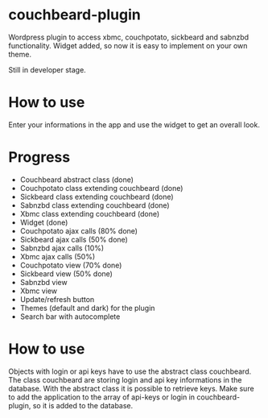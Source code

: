 couchbeard-plugin
=================
Wordpress plugin to access xbmc, couchpotato, sickbeard and sabnzbd functionality.
Widget added, so now it is easy to implement on your own theme.

Still in developer stage.

How to use
==========
Enter your informations in the app and use the widget to get an overall look.

Progress
========
 - Couchbeard abstract class (done)
 - Couchpotato class extending couchbeard (done)
 - Sickbeard class extending couchbeard (done)
 - Sabnzbd class extending couchbeard (done)
 - Xbmc class extending couchbeard (done)
 - Widget (done)
 - Couchpotato ajax calls (80% done)
 - Sickbeard ajax calls (50% done)
 - Sabnzbd ajax calls (10%)
 - Xbmc ajax calls (50%)
 - Couchpotato view (70% done)
 - Sickbeard view (50% done)
 - Sabnzbd view
 - Xbmc view
 - Update/refresh button
 - Themes (default and dark) for the plugin
 - Search bar with autocomplete


How to use
==========
Objects with login or api keys have to use the abstract class couchbeard. The class couchbeard are storing login and api key informations in the database. With the abstract class it is possible to retrieve keys.
Make sure to add the application to the array of api-keys or login in couchbeard-plugin, so it is added to the database.
